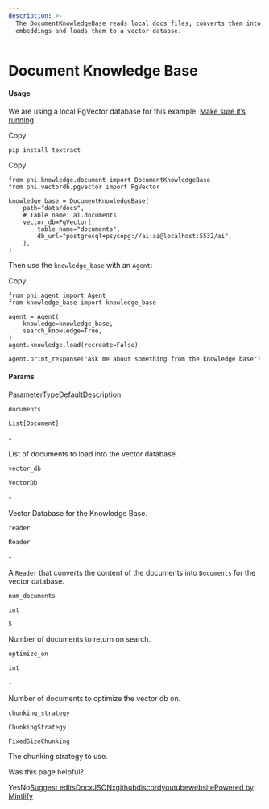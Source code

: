 ```yaml
---
description: >-
  The DocumentKnowledgeBase reads local docs files, converts them into vector
  embeddings and loads them to a vector databse.
---
```


# Document Knowledge Base

#### Usage <a href="#usage" id="usage"></a>

We are using a local PgVector database for this example. [Make sure it’s running](https://docs.phidata.com/vectordb/pgvector)

Copy

```
pip install textract
```

Copy

```
from phi.knowledge.document import DocumentKnowledgeBase
from phi.vectordb.pgvector import PgVector

knowledge_base = DocumentKnowledgeBase(
    path="data/docs",
    # Table name: ai.documents
    vector_db=PgVector(
        table_name="documents",
        db_url="postgresql+psycopg://ai:ai@localhost:5532/ai",
    ),
)
```

Then use the `knowledge_base` with an `Agent`:

Copy

```
from phi.agent import Agent
from knowledge_base import knowledge_base

agent = Agent(
    knowledge=knowledge_base,
    search_knowledge=True,
)
agent.knowledge.load(recreate=False)

agent.print_response("Ask me about something from the knowledge base")
```

#### [​](https://docs.phidata.com/knowledge/document#params)Params <a href="#params" id="params"></a>

ParameterTypeDefaultDescription

`documents`

`List[Document]`

\-

List of documents to load into the vector database.

`vector_db`

`VectorDb`

\-

Vector Database for the Knowledge Base.

`reader`

`Reader`

\-

A `Reader` that converts the content of the documents into `Documents` for the vector database.

`num_documents`

`int`

`5`

Number of documents to return on search.

`optimize_on`

`int`

\-

Number of documents to optimize the vector db on.

`chunking_strategy`

`ChunkingStrategy`

`FixedSizeChunking`

The chunking strategy to use.

Was this page helpful?

YesNo[Suggest edits](https://github.com/phidatahq/phidata-docs/edit/main/knowledge/document.mdx)[Docx](https://docs.phidata.com/knowledge/docx)[JSON](https://docs.phidata.com/knowledge/json)[x](https://x.com/phidatahq)[github](https://github.com/phidatahq/phidata)[discord](https://phidata.link/discord)[youtube](https://phidata.link/youtube)[website](https://phidata.com/)[Powered by Mintlify](https://mintlify.com/preview-request?utm_campaign=poweredBy\&utm_medium=docs\&utm_source=docs.phidata.com)

[\
](https://axidata.gitbook.io/axidata/documentation/knowledge/docx-knowledge-base)
